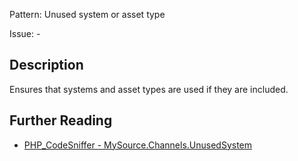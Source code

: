 Pattern: Unused system or asset type

Issue: -

## Description

Ensures that systems and asset types are used if they are included.

## Further Reading

* [PHP_CodeSniffer - MySource.Channels.UnusedSystem](https://github.com/PHPCSStandards/PHP_CodeSniffer/blob/master/src/Standards/MySource/Sniffs/Channels/UnusedSystemSniff.php)